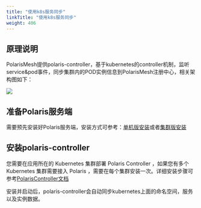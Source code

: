 ```yaml
---
title: "使用k8s服务同步"
linkTitle: "使用k8s服务同步"
weight: 406
---
```


## 原理说明

PolarisMesh提供polaris-controller，基于kubernetes的controller机制，监听service&pod事件，同步集群内的POD实例信息到PolarisMesh注册中心，相关架构图如下：

![](../images/controller.png)

## 准备Polaris服务端

需要预先安装好Polaris服务端，安装方式可参考：[单机版安装](https://polarismesh.cn/zh/doc/快速入门/安装服务端/安装单机版.html#单机版安装)或者[集群版安装](https://polarismesh.cn/zh/doc/快速入门/安装服务端/安装集群版.html#集群版安装)

## 安装polaris-controller

您需要在应用所在的 Kubernetes 集群部署 Polaris Controller ，如果您有多个 Kubernetes 集群需要接入 Polaris ，需要在每个集群安装一次。详细安装步骤可参考[PolarisController文档](https://github.com/PolarisMesh/polaris-controller)

安装并启动后，polaris-controller会自动同步kubernetes上面的命名空间，服务以及实例数据。